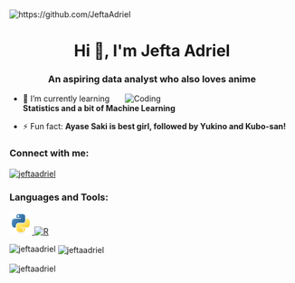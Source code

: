 <img align="center" alt="https://github.com/JeftaAdriel" width="1000" src="https://media.tenor.com/0nAkXoaJyvQAAAAC/yukino-oregairu.gif">
<h1 align="center">Hi 👋, I'm Jefta Adriel</h1>
<h3 align="center">An aspiring data analyst who also loves anime</h3>

<img align="right" alt="Coding" width="300" src="https://media.tenor.com/rHiinKv2NtEAAAAC/anime-kubo-san.gif">

- 🌱 I’m currently learning **Statistics and a bit of Machine Learning**

- ⚡ Fun fact: **Ayase Saki is best girl, followed by Yukino and Kubo-san!**

<h3 align="left">Connect with me:</h3>
<p align="left">
<a href="https://linkedin.com/in/jeftaadriel" target="blank"><img align="center" src="https://raw.githubusercontent.com/rahuldkjain/github-profile-readme-generator/master/src/images/icons/Social/linked-in-alt.svg" alt="jeftaadriel" height="30" width="40" /></a>
</p>

<h3 align="left">Languages and Tools:</h3>
<p align="left"> <a href="https://www.python.org" target="_blank" rel="noreferrer"> <img src="https://raw.githubusercontent.com/devicons/devicon/master/icons/python/python-original.svg" alt="python" width="40" height="40"/> </a> <a href="https://www.r-project.org" target="_blank" rel="noreferrer"> <img src="https://www.r-project.org/logo/Rlogo.svg" alt="R" width="40" height="40"/> </a> </p>

<p><img align="left" src="https://github-readme-stats.vercel.app/api/top-langs?username=jeftaadriel&show_icons=true&locale=en&layout=compact" alt="jeftaadriel" /></p>

<p>&nbsp;<img align="center" src="https://github-readme-stats.vercel.app/api?username=jeftaadriel&show_icons=true&locale=en" alt="jeftaadriel" /></p>

<p><img align="center" src="https://github-readme-streak-stats.herokuapp.com/?user=jeftaadriel&" alt="jeftaadriel" /></p>
